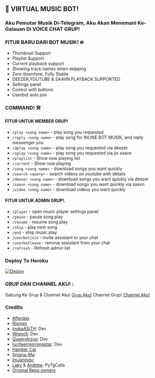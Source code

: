 
<h2 align="centre">🎵 VIRTUAL MUSIC BOT!</h1>

### Aku Pemutar Musik Di-Telegram, Aku Akan Menemani Ke-Galauan Di VOICE CHAT GRUP!

<h3> FITUR BARU DARI BOT MUSIK! 🔥 </h2>

- Thumbnail Support
- Playlist Support
- Current playback support
- Showing track names when skipping
- Zero downtime, Fully Stable
- DEEZER,YOUTUBE & SAAVN PLAYBACK SUPPORTED
- Settings panel
- Control with buttons
- Userbot auto join

### COMMAND! 🛠
#### FITUR UNTUK MEMBER GRUP!

- `/play <song name>` - play song you requested
- `/reply <song name>` - play song for INLINE BOT MUSIK, and reply messenger you
- `/dplay <song name>` - play song you requested via deezer
- `/splay <song name>` - play song you requested via jio saavn
- `/playlist` - Show now playing list
- `/current` - Show now playing
- `/song <song name>` - download songs you want quickly
- `/search <query>` - search videos on youtube with details
- `/deezer <song name>` - download songs you want quickly via deezer
- `/saavn <song name>` - download songs you want quickly via saavn
- `/video <song name>` - download videos you want quickly

#### FITUR UNTUK ADMIN GRUP!.
- `/player` - open music player settings panel
- `/pause` - pause song play
- `/resume` - resume song play
- `/skip` - play next song
- `/end` - stop music play
- `/userbotjoin` - invite assistant to your chat
- `/userbotleave` - remove assistant from your chat
- `/refresh` - Refresh admin list

### Deploy To Heroku</h4>

[![Deploy](https://www.herokucdn.com/deploy/button.svg)](https://heroku.com/deploy?template=https://github.com/ikyy35/IKYYMUSIC)

### GRUP DAN CHANNEL AKU! :

Gabung Ke Grup & Channel Aku! [Grup Aku!](https://t.me/Familythunder) Channel Grup! [Channel Aku!](https://t.me/MusikManagement)

### Credits
- [Afterday](https://github.com/anehajahlu)
- [Risman](https://github.com/mrismanaziz)
- [InukaASiTH](https://github.com/InukaAsith): Dev
- [Wrench](https://github.com/EverythingSuckz/): Dev
- [QueenArzoo](https://github.com/QueenArzoo): Dev
- [lucifeermorningstar](https://github.com/lucifeermorningstar): Dev
- [Hamker Cat](https://github.com/thehamkercat/)
- [Anjana-Ma](https://github.com/Anjana-Ma): 
- [ImJanindu](https://github.com/ImJanindu): 
- [Laky](https://github.com/Laky-64) & [Andrew](https://github.com/AndrewLaneX): PyTgCalls
- [Original Repo owners](https://github.com/suprojects/CallsMusic)
